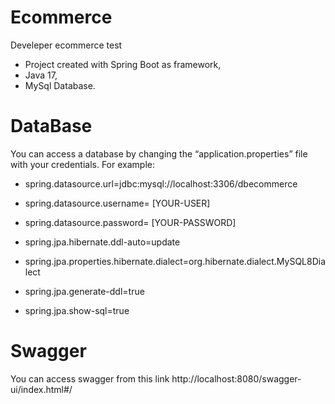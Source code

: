 <h1>Ecommerce</h1>
Develeper ecommerce test

+ Project created with Spring Boot as framework, 
+ Java 17, 
+ MySql Database.
  
<h1>DataBase</h1>
You can access a database by changing the “application.properties” file with your credentials.
For example:

+ spring.datasource.url=jdbc:mysql://localhost:3306/dbecommerce
+ spring.datasource.username= [YOUR-USER]
+ spring.datasource.password= [YOUR-PASSWORD]

+ spring.jpa.hibernate.ddl-auto=update
+ spring.jpa.properties.hibernate.dialect=org.hibernate.dialect.MySQL8Dialect

+ spring.jpa.generate-ddl=true
+ spring.jpa.show-sql=true

<h1>Swagger</h1>
You can access swagger from this link
http://localhost:8080/swagger-ui/index.html#/
